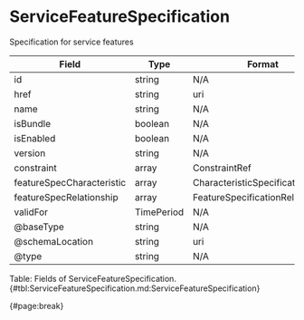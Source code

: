 <!--
    ATTENTION: This file was generated via gradle!
               Do NOT manually edit this file! Any such changes will be overwritten!
-->

# ServiceFeatureSpecification

Specification for service features

| Field | Type | Format | Required |
| ------- | ------- | ------- | --- |
| id | string | N/A | No |
| href | string | uri | No |
| name | string | N/A | No |
| isBundle | boolean | N/A | No |
| isEnabled | boolean | N/A | No |
| version | string | N/A | No |
| constraint | array | ConstraintRef | No |
| featureSpecCharacteristic | array | CharacteristicSpecification | No |
| featureSpecRelationship | array | FeatureSpecificationRelationship | No |
| validFor | TimePeriod | N/A | No |
| @baseType | string | N/A | No |
| @schemaLocation | string | uri | No |
| @type | string | N/A | No |

Table: Fields of ServiceFeatureSpecification. {#tbl:ServiceFeatureSpecification.md:ServiceFeatureSpecification}

{#page:break}
